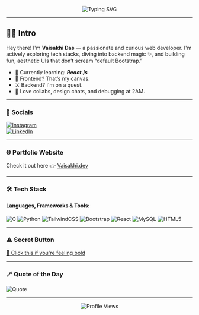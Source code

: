 <!-- Typing animation header -->
<p align="center">
  <img src="https://readme-typing-svg.demolab.com?font=Fira+Code&weight=600&size=24&duration=3000&pause=1500&center=true&vCenter=true&width=435&lines=Hey+there+%F0%9F%91%8B+I'm+Vaisakhi+Das;Full+Stack+Dev+in+the+making...;Frontend+Vibes+%2B+Backend+Grind;Currently+exploring+React;Powered+by+coffee%E2%98%95%EF%B8%8F+%F0%9F%94%A5" alt="Typing SVG" />
</p>

---

## 👩‍💻 Intro

Hey there! I'm **Vaisakhi Das** — a passionate and curious web developer. 
I'm actively exploring tech stacks, diving into backend magic ✨, and building fun, aesthetic UIs that don’t scream “default Bootstrap.”

- 🧠 Currently learning: **_React.js_** <!-- Edit this -->
- 💅 Frontend? That’s my canvas.  
- ⚔️ Backend? I'm on a quest.  
- 💬 Love collabs, design chats, and debugging at 2AM.

---

### 📲 Socials

[![Instagram](https://img.shields.io/badge/@vaisakhidas_-E4405F?style=for-the-badge&logo=instagram&logoColor=white)](https://www.instagram.com/vaisakhidas/)  
[![LinkedIn](https://img.shields.io/badge/Vaisakhi%20Das-0077B5?style=for-the-badge&logo=linkedin&logoColor=white)](https://www.linkedin.com/in/vaisakhi-das/)  
<!-- Replace Instagram and LinkedIn with your handles -->

---

### 🌐 Portfolio Website

Check it out here 👉 [Vaisakhi.dev](https://vaisakhi-portfolio.netlify.app)  
<!-- Replace with your actual domain or portfolio link -->

---

### 🛠️ Tech Stack

#### Languages, Frameworks & Tools:
<!-- Edit badges based on your stack -->
![C](https://img.shields.io/badge/C-00599C?style=for-the-badge&logo=c&logoColor=white)
![Python](https://img.shields.io/badge/Python-3776AB?style=for-the-badge&logo=python&logoColor=white)
![TailwindCSS](https://img.shields.io/badge/Tailwind-06B6D4?style=for-the-badge&logo=tailwindcss&logoColor=white)
![Bootstrap](https://img.shields.io/badge/Bootstrap-8E44AD?style=for-the-badge&logo=bootstrap&logoColor=white)
![React](https://img.shields.io/badge/React-20232A?style=for-the-badge&logo=react&logoColor=61DAFB)
![MySQL](https://img.shields.io/badge/MySQL-00618A?style=for-the-badge&logo=mysql&logoColor=white)
![HTML5](https://img.shields.io/badge/HTML5-e34c26?style=for-the-badge&logo=html5&logoColor=white)
<!-- Add or remove as needed -->

---


### ⚠️ Secret Button

[🧪 Click this if you're feeling bold](https://youtu.be/dQw4w9WgXcQ)

---

### 🪄 Quote of the Day

![Quote](https://quotes-github-readme.vercel.app/api?type=horizontal&theme=radical)

---

<p align="center">
  <img src="https://komarev.com/ghpvc/?username=VaisakhiDas&style=for-the-badge" alt="Profile Views" />
</p>

